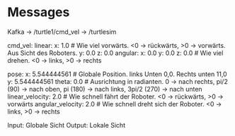 # Messages

Kafka -> /turtle1/cmd_vel -> /turtlesim

cmd_vel:
    linear:
        x: 1.0 # Wie viel vorwärts. <0 -> rückwärts, >0 -> vorwärts. Aus Sicht des Roboters. 
        y: 0.0
        z: 0.0
    angular:
        x: 0.0
        y: 0.0
        z: 0.0 # Wie viel drehen. <0 -> links, >0 -> rechts

pose:
    x: 5.544444561  # Globale Position. links Unten 0,0. Rechts unten 11,0
    y: 5.544444561
    theta: 0.0  # Ausrichtung in radianten. 0 -> nach rechts, pi/2 (90) -> nach oben, pi (180) -> nach links, 3pi/2 (270) -> nach unten
    linear_velocity: 2.0 # Wie schnell fährt der Roboter. <0 -> rückwärts, >0 -> vorwärts
    angular_velocity: 2.0 # Wie schnell dreht sich der Roboter. <0 -> links, >0 -> rechts


Input: Globale Sicht
Output: Lokale Sicht
